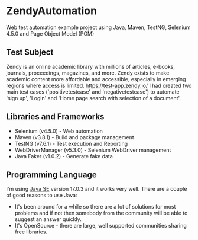 # ZendyAutomation
Web test automation example project using Java, Maven, TestNG, Selenium 4.5.0 and Page Object Model (POM)

## Test Subject
Zendy is an online academic library with millions of articles, e-books, journals, proceedings, 
magazines, and more. Zendy exists to make academic content more affordable and 
accessible, especially in emerging regions where access is limited.
https://test-app.zendy.io/
I had created two main test cases ('positivetestcase' and 'negativetestcase') to automate 'sign up', 'Login' and 'Home page search with selection of a document'.

## Libraries and Frameworks
* Selenium (v4.5.0) - Web automation
* Maven (v3.8.1) - Build and package management
* TestNG (v7.6.1) - Test execution and Reporting
* WebDriverManager (v5.3.0) - Selenium WebDriver management
* Java Faker (v1.0.2) - Generate fake data

## Programming Language
I'm using [Java SE](http://www.oracle.com/technetwork/java/javase/downloads/index.html) version 17.0.3 and it works very well.
There are a couple of good reasons to use Java:
* It's been around for a while so there are a lot of solutions for most problems and if not then somebody from the community will be able to suggest an answer quickly.
* It's OpenSource - there are large, well supported communities sharing free libraries.